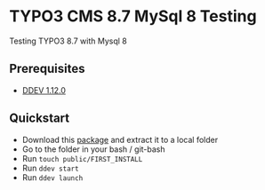 # TYPO3 CMS 8.7 MySql 8 Testing

Testing TYPO3 8.7 with Mysql 8


## Prerequisites

* [DDEV 1.12.0](https://github.com/drud/ddev/releases/tag/v1.12.0-alpha2)


## Quickstart

* Download this [package](https://github.com/GsTYPO3/TYPO3-8-MySql8-Test/releases/latest) and extract it to a local folder
* Go to the folder in your bash / git-bash
* Run `touch public/FIRST_INSTALL`
* Run `ddev start`
* Run `ddev launch`
